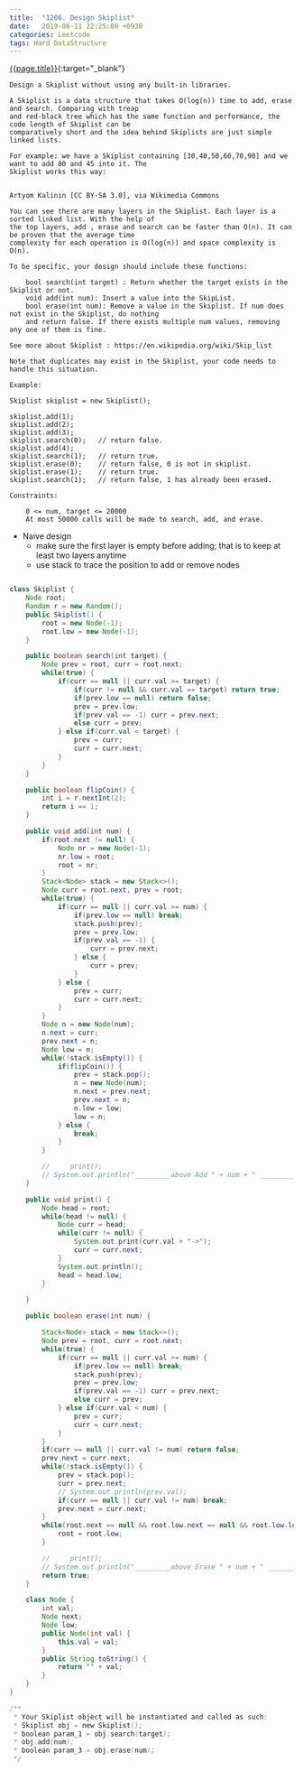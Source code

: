 ```yaml
---
title:  "1206. Design Skiplist"
date:   2019-06-11 22:25:00 +0930
categories: Leetcode
tags: Hard DataStructure
---
```


[{{page.title}}](https://leetcode.com/problems/design-skiplist/){:target="_blank"}

    Design a Skiplist without using any built-in libraries.

    A Skiplist is a data structure that takes O(log(n)) time to add, erase and search. Comparing with treap
    and red-black tree which has the same function and performance, the code length of Skiplist can be
    comparatively short and the idea behind Skiplists are just simple linked lists.

    For example: we have a Skiplist containing [30,40,50,60,70,90] and we want to add 80 and 45 into it. The
    Skiplist works this way:


    Artyom Kalinin [CC BY-SA 3.0], via Wikimedia Commons

    You can see there are many layers in the Skiplist. Each layer is a sorted linked list. With the help of
    the top layers, add , erase and search can be faster than O(n). It can be proven that the average time
    complexity for each operation is O(log(n)) and space complexity is O(n).

    To be specific, your design should include these functions:

        bool search(int target) : Return whether the target exists in the Skiplist or not.
        void add(int num): Insert a value into the SkipList.
        bool erase(int num): Remove a value in the Skiplist. If num does not exist in the Skiplist, do nothing
        and return false. If there exists multiple num values, removing any one of them is fine.

    See more about Skiplist : https://en.wikipedia.org/wiki/Skip_list

    Note that duplicates may exist in the Skiplist, your code needs to handle this situation.

    Example:

    Skiplist skiplist = new Skiplist();

    skiplist.add(1);
    skiplist.add(2);
    skiplist.add(3);
    skiplist.search(0);   // return false.
    skiplist.add(4);
    skiplist.search(1);   // return true.
    skiplist.erase(0);    // return false, 0 is not in skiplist.
    skiplist.erase(1);    // return true.
    skiplist.search(1);   // return false, 1 has already been erased.

    Constraints:

        0 <= num, target <= 20000
        At most 50000 calls will be made to search, add, and erase.



* Naive design
  - make sure the first layer is empty before adding; that is to keep at least two layers anytime
  - use stack to trace the position to add or remove nodes

```java

class Skiplist {
    Node root;
    Random r = new Random();
    public Skiplist() {
        root = new Node(-1);
        root.low = new Node(-1);
    }

    public boolean search(int target) {
        Node prev = root, curr = root.next;
        while(true) {
            if(curr == null || curr.val >= target) {
                if(curr != null && curr.val == target) return true;
                if(prev.low == null) return false;
                prev = prev.low;
                if(prev.val == -1) curr = prev.next;
                else curr = prev;
            } else if(curr.val < target) {
                prev = curr;
                curr = curr.next;
            }
        }
    }

    public boolean flipCoin() {
        int i = r.nextInt(2);
        return i == 1;
    }

    public void add(int num) {
        if(root.next != null) {
            Node nr = new Node(-1);
            nr.low = root;
            root = nr;
        }
        Stack<Node> stack = new Stack<>();
        Node curr = root.next, prev = root;
        while(true) {
            if(curr == null || curr.val >= num) {
                if(prev.low == null) break;
                stack.push(prev);
                prev = prev.low;
                if(prev.val == -1) {
                    curr = prev.next;
                } else {
                    curr = prev;
                }
            } else {
                prev = curr;
                curr = curr.next;
            }
        }
        Node n = new Node(num);
        n.next = curr;
        prev.next = n;
        Node low = n;
        while(!stack.isEmpty()) {
            if(flipCoin()) {
                prev = stack.pop();
                n = new Node(num);
                n.next = prev.next;
                prev.next = n;
                n.low = low;
                low = n;
            } else {
                break;
            }
        }

        //     print();
        // System.out.println("_________above Add " + num + " ___________");
    }

    public void print() {
        Node head = root;
        while(head != null) {
            Node curr = head;
            while(curr != null) {
                System.out.print(curr.val + "->");
                curr = curr.next;
            }
            System.out.println();
            head = head.low;
        }

    }

    public boolean erase(int num) {

        Stack<Node> stack = new Stack<>();
        Node prev = root, curr = root.next;
        while(true) {
            if(curr == null || curr.val >= num) {
                if(prev.low == null) break;
                stack.push(prev);
                prev = prev.low;
                if(prev.val == -1) curr = prev.next;
                else curr = prev;
            } else if(curr.val < num) {
                prev = curr;
                curr = curr.next;
            }
        }
        if(curr == null || curr.val != num) return false;
        prev.next = curr.next;
        while(!stack.isEmpty()) {
            prev = stack.pop();
            curr = prev.next;
            // System.out.println(prev.val);
            if(curr == null || curr.val != num) break;
            prev.next = curr.next;
        }
        while(root.next == null && root.low.next == null && root.low.low != null) {
            root = root.low;
        }

        //     print();
        // System.out.println("_________above Erase " + num + " ___________");
        return true;
    }

    class Node {
        int val;
        Node next;
        Node low;
        public Node(int val) {
            this.val = val;
        }
        public String toString() {
            return "" + val;
        }
    }
}

/**
 * Your Skiplist object will be instantiated and called as such:
 * Skiplist obj = new Skiplist();
 * boolean param_1 = obj.search(target);
 * obj.add(num);
 * boolean param_3 = obj.erase(num);
 */
```
